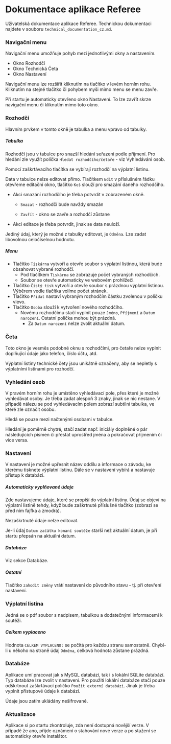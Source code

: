 # Dokumentace aplikace Referee

Uživatelská dokumentace aplikace Referee. Technickou dokumentaci najdete v souboru `technical_documentation_cz.md`.

### Navigační menu

Navigační menu umožňuje pohyb mezi jednotlivými okny a nastavením. 

- Okno Rozhodčí
- Okno Technická Četa
- Okno Nastavení

Navigační menu lze rozšířit kliknutím na tlačítko v levém horním rohu. Kliknutím na stejné tlačítko či pohybem myši mimo menu se menu zavře.

Při startu je automaticky otevřeno okno Nastavení. To lze zavřít skrze navigační menu či kliknutím mimo toto okno. 

### Rozhodčí

Hlavním prvkem v tomto okně je tabulka a menu vpravo od tabulky. 

##### Tabulka

Rozhodčí jsou v tabulce pro snazší hledání seřazeni podle příjmení. Pro hledání zle využít políčka `Hledat rozhodčího/četaře` - viz Vyhledávání osob.

Pomocí zaškrtávacího tlačítka se vybírají rozhodčí na výplatní listinu. 

Data v tabulce nelze editovat přímo. Tlačítkem `Edit` v příslušném řádku otevřeme editační okno, tlačítko `Koš` slouží pro smazání daného rozhodčího.

- Akci smazání rozhodčího je třeba potvrdit v zobrazeném okně.

  - `Smazat` - rozhodčí bude navždy smazán

  - `Zavřít` - okno se zavře a rozhodčí zůstane

- Akci editace je třeba potvrdit, jinak se data neuloží.

Jediný údaj, který je možné z tabulky editovat, je `Odměna`. Lze zadat libovolnou celočíselnou hodnotu.

##### Menu

- Tlačítko `Tiskárna` vytvoří a otevře soubor s výplatní listinou, která bude obsahovat vybrané rozhodčí.
  - Pod tlačítkem `Tiskárna` se zobrazuje počet vybraných rozhodčích.
  - Soubor se otevře automaticky ve webovém prohlížeči.
- Tlačítko `Čistý tisk` vytvoří a otevře soubor s prázdnou výplatní listinou. Výběrem vedle tlačítka volíme počet stránek.
- Tlačítko `Přidat` nastaví vybraným rozhodčím částku zvolenou v políčku vlevo.
- Tlačítko `Osoba` slouží k vytvoření nového rozhodčího.
  - Novému rozhodčímu stačí vyplnit pouze `Jméno`, `Příjmení` a `Datum narození`. Ostatní políčka mohou být prázdná.
    - Za `Datum narození` nelze zvolit aktuální datum. 

### Četa

Toto okno je vesměs podobné oknu s rozhodčími, pro četaře nelze vyplnit doplňující údaje jako telefon, číslo účtu, atd.

Výplatní listiny technické čety jsou unikátně označeny, aby se nepletly s výplatními listinami pro rozhodčí.

### Vyhledání osob

V pravém horním rohu je umístěno vyhledávací pole, přes které je možné vyhledávat osoby. Je třeba zadat alespoň 3 znaky, jinak se nic nestane. V případě nálezu se pod vyhledávacím polem zobrazí subtilní tabulka, ve které zle označit osobu.

Hledá se pouze mezi načtenými osobami v tabulce.

Hledání je poměrně chytré, stačí zadat např. iniciály doplněné o pár následujících písmen či přestat uprostřed jména a pokračovat příjmením či vice versa.

### Nastavení

V nastavení je možné upřesnit název oddílu a informace o závodu, ke kterému tisknete výplatní listinu. Dále se v nastavení vybírá a nastavuje přístup k databázi.

##### Automaticky vyplňované údaje

Zde nastavujeme údaje, které se propíší do výplatní listiny. Údaj se objeví na výplatní listině tehdy, když bude zaškrtnuté příslušné tlačítko (zobrazí se před ním fajfka a zmodrá).

Nezaškrtnuté údaje nelze editovat.

Je-li údaj `Datum začátku konaní soutěže` starší než aktuální datum, je při startu přepsán na aktuální datum.

##### Databáze

Viz sekce Databáze.

##### Ostatní

Tlačítko `zahodit změny` vrátí nastavení do původního stavu - tj. při otevření nastavení.

### Výplatní listina

Jedná se o pdf soubor s nadpisem, tabulkou a dodatečnými informacemi k soutěži.

##### Celkem vyplaceno

Hodnota `CELKEM VYPLACENO:` se počítá pro každou stranu samostatně. Chybí-li u někoho na straně údaj `Odměna`, celková hodnota zůstane prázdná.

### Databáze

Aplikace umí pracovat jak s MySQL databází, tak i s lokální SQLite databází. Typ databáze lze zvolit v nastavení. Pro použití lokální databáze stačí pouze odškrtnout zaškrtávací políčko `Použít externí databázi`. Jinak je třeba vyplnit přístupové údaje k databázi. 

Údaje jsou zatím ukládány nešifrované.  

### Aktualizace

Aplikace si po startu zkontroluje, zda není dostupná novější verze. V případě že ano, přijde oznámení o stahování nové verze a po stažení se automaticky otevře instalátor.
